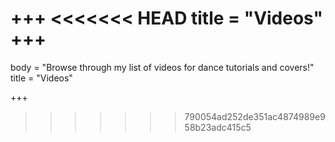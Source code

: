 +++
<<<<<<< HEAD
title = "Videos"
+++
=======
body = "Browse through my list of videos for dance tutorials and covers!"
title = "Videos"

+++
>>>>>>> 790054ad252de351ac4874989e958b23adc415c5

